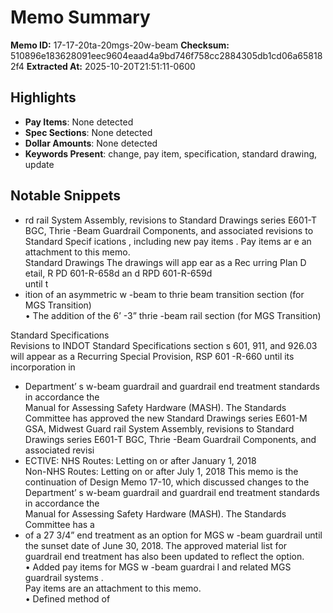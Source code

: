 # Memo Summary

**Memo ID:** 17-17-20ta-20mgs-20w-beam
**Checksum:** 510896e183628091eec9604eaad4a9bd746f758cc2884305db1cd06a658182f4
**Extracted At:** 2025-10-20T21:51:11-0600

## Highlights
- **Pay Items**: None detected
- **Spec Sections**: None detected
- **Dollar Amounts**: None detected
- **Keywords Present**: change, pay item, specification, standard drawing, update

## Notable Snippets
- rd rail System Assembly, revisions to Standard Drawings series E601-T BGC, 
Thrie -Beam Guardrail Components, and associated revisions to Standard Specif ications , 
including new pay items .  Pay items ar e an attachment to this memo.   
Standard Drawings 
The drawings will app ear as a Rec urring  Plan D etail, R PD 601-R-658d an d RPD 601-R-659d  
until t
- ition of an asymmetric w -beam to thrie beam transition  section  (for MGS 
Transition)  
• The addition of  the 6’ -3” thrie -beam rail section  (for MGS Transition)  
 
Standard Specifications  
Revisions to INDOT Standard Specifications  section s 601, 911, and 926.03 will appear as a 
Recurring Special Provision, RSP 601 -R-660 until its incorporation in
- Department’ s w-beam guardrail and guardrail end treatment standards in accordance the  
Manual for Assessing Safety Hardware (MASH). 
The Standards Committee has approved the new Standard Drawings series E601-M GSA, 
Midwest Guard rail System Assembly, revisions to Standard Drawings series E601-T BGC, 
Thrie -Beam Guardrail Components, and associated revisi
- ECTIVE:  NHS Routes:  Letting on or after January 1, 2018  
Non-NHS Routes:  Letting on or after July 1, 2018 
This memo is the continuation of  Design Memo 17-10, which discussed changes to the 
Department’ s w-beam guardrail and guardrail end treatment standards in accordance the  
Manual for Assessing Safety Hardware (MASH). 
The Standards Committee has a
- of a 27 3/4”  end treatment as an option for MGS w -beam guardrail 
until the sunset date of June 30, 2018.  The approved material list for guardrail end 
treatment has also been updated to reflect the option.  
• Added pay items for MGS w -beam guardrai l and related MGS guardrail systems .  
Pay items are an attachment to this memo.  
• Defined method of